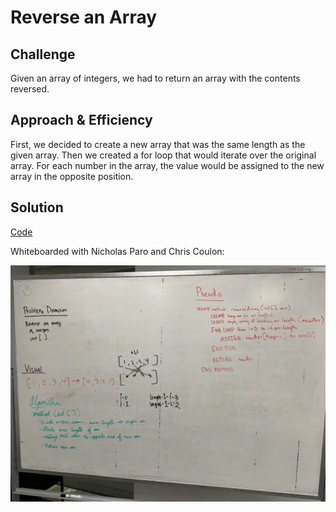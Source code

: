 # Reverse an Array

## Challenge
Given an array of integers, we had to return an array with the contents reversed.

## Approach & Efficiency
First, we decided to create a new array that was the same length as the given array. Then we created a for loop that would iterate over the original array. For each number in the array, the value would be assigned to the new array in the opposite position. 

## Solution
[Code](https://github.com/janiekyu/data-structures-and-algorithms/pull/16)

Whiteboarded with Nicholas Paro and Chris Coulon:

![Image of whiteboard](../assets/cc01-image.jpg)
